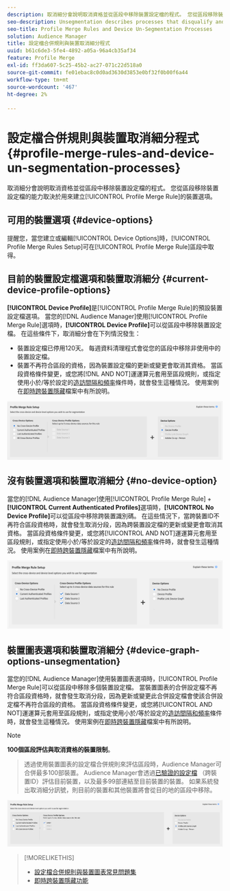 ```yaml
---
description: 取消細分會說明取消資格並從區段中移除裝置設定檔的程式。 您從區段移除裝置設定檔的功能取決於用來建立設定檔合併規則的裝置選項。
seo-description: Unsegmentation describes processes that disqualify and remove device profiles from segments. Your ability to remove a device profile from a segment depends on the device option used to create a Profile Merge Rule.
seo-title: Profile Merge Rules and Device Un-Segmentation Processes
solution: Audience Manager
title: 設定檔合併規則與裝置取消細分程式
uuid: b61c6de3-5fe4-4892-a05a-96a4cb35af34
feature: Profile Merge
exl-id: ff3da607-5c25-45b2-ac27-071c22d518a0
source-git-commit: fe01ebac8c0d0ad3630d3853e0bf32f0b00f6a44
workflow-type: tm+mt
source-wordcount: '467'
ht-degree: 2%

---
```


# 設定檔合併規則與裝置取消細分程式 {#profile-merge-rules-and-device-un-segmentation-processes}

取消細分會說明取消資格並從區段中移除裝置設定檔的程式。 您從區段移除裝置設定檔的能力取決於用來建立[!UICONTROL Profile Merge Rule]的裝置選項。

## 可用的裝置選項 {#device-options}

提醒您，當您建立或編輯[!UICONTROL Device Options]時，[!UICONTROL Profile Merge Rules Setup]可在[!UICONTROL Profile Merge Rule]區段中取得。

## 目前的裝置設定檔選項和裝置取消細分 {#current-device-profile-options}

**[!UICONTROL Device Profile]**&#x200B;是[!UICONTROL Profile Merge Rule]的預設裝置設定檔選項。 當您的[!DNL Audience Manager]使用[!UICONTROL Profile Merge Rule]選項時，**[!UICONTROL Device Profile]**&#x200B;可以從區段中移除裝置設定檔。 在這些條件下，取消細分會在下列情況發生：

* 裝置設定檔已停用120天。 每週資料清理程式會從您的區段中移除非使用中的裝置設定檔。
* 裝置不再符合區段的資格，因為裝置設定檔的更新或變更會取消其資格。 當區段資格條件變更，或您將[!DNL AND NOT]運運算元套用至區段規則，或指定使用小於/等於設定的[造訪間隔和頻率](../segments/recency-and-frequency.md)條件時，就會發生這種情況。 使用案例在[即時跨裝置隱藏](instant-cross-device-suppression.md)檔案中有所說明。

![僅限裝置](assets/device-only.png)

## 沒有裝置選項和裝置取消細分 {#no-device-option}

當您的[!DNL Audience Manager]使用[!UICONTROL Profile Merge Rule] + **[!UICONTROL Current Authenticated Profiles]**&#x200B;選項時，**[!UICONTROL No Device Profile]**&#x200B;可以從區段中移除跨裝置識別碼。 在這些情況下，當跨裝置ID不再符合區段資格時，就會發生取消分段，因為跨裝置設定檔的更新或變更會取消其資格。 當區段資格條件變更，或您將[!UICONTROL AND NOT]運運算元套用至區段規則，或指定使用小於/等於設定的[造訪間隔和頻率](../segments/recency-and-frequency.md)條件時，就會發生這種情況。 使用案例在[即時跨裝置隱藏](instant-cross-device-suppression.md)檔案中有所說明。

![](assets/current-no-device.png)

## 裝置圖表選項和裝置取消細分 {#device-graph-options-unsegmentation}

當您的[!DNL Audience Manager]使用裝置圖表選項時，[!UICONTROL Profile Merge Rule]可以從區段中移除多個裝置設定檔。 當裝置圖表的合併設定檔不再符合區段資格時，就會發生取消分段，因為更新或變更此合併設定檔會使該合併設定檔不再符合區段的資格。 當區段資格條件變更，或您將[!UICONTROL AND NOT]運運算元套用至區段規則，或指定使用小於/等於設定的[造訪間隔和頻率](../segments/recency-and-frequency.md)條件時，就會發生這種情況。 使用案例在[即時跨裝置隱藏](instant-cross-device-suppression.md)檔案中有所說明。

>[!NOTE]
>
>**100個區段評估與取消資格的裝置限制**。
>>透過使用裝置圖表的設定檔合併規則來評估區段時，Audience Manager可合併最多100部裝置。 Audience Manager會透過[已驗證的設定檔](../../reference/visitor-authentication-states.md) （跨裝置ID）評估目前裝置，以及最多99部連結至目前裝置的裝置。 如果系統發出取消細分訊號，則目前的裝置和其他裝置將會從目的地的區段中移除。

![](assets/last-device-graph.png)

>[!MORELIKETHIS]
>
>* [設定檔合併規則與裝置圖表常見問題集](../../faq/faq-profile-merge.md)
>* [即時跨裝置隱藏功能](instant-cross-device-suppression.md)
